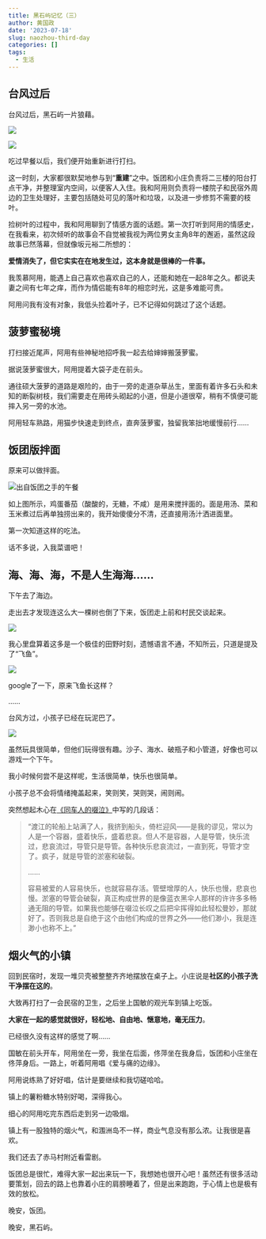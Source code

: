 ```yaml
---
title: 黑石屿记忆（三）
author: 黄国政
date: '2023-07-18'
slug: naozhou-third-day
categories: []
tags:
  - 生活
---
```


<!--more-->

## 台风过后

台风过后，黑石屿一片狼藉。

![](https://cdn.jsdelivr.net/gh/residualsun1/blog-static/images/2023/07/07-18-after-typhoon3.jpg)

![](https://cdn.jsdelivr.net/gh/residualsun1/blog-static/images/2023/07/07-18-after-typhoon1.jpg)

吃过早餐以后，我们便开始重新进行打扫。

这一时刻，大家都很默契地参与到“**重建**”之中。饭团和小庄负责将二三楼的阳台打点干净，并整理室内空间，以便客人入住。我和阿用则负责将一楼院子和民宿外周边的卫生处理好，主要包括随处可见的落叶和垃圾，以及进一步修剪不需要的枝叶。

捡树叶的过程中，我和阿用聊到了情感方面的话题。第一次打听到阿用的情感史，在我看来，初次倾听的故事会不自觉被我视为两位男女主角8年的邂逅，虽然这段故事已然落幕，但就像坂元裕二所想的：

**爱情消失了，但它实实在在地发生过，这本身就是很棒的一件事。**

我羡慕阿用，能遇上自己喜欢也喜欢自己的人，还能和她在一起8年之久。都说夫妻之间有七年之痒，而作为情侣能有8年的相恋时光，这是多难能可贵。

阿用问我有没有对象，我低头捡着叶子，已不记得如何跳过了这个话题。

## 菠萝蜜秘境

打扫接近尾声，阿用有些神秘地招呼我一起去给婶婶搬菠萝蜜。

据说菠萝蜜很大，阿用提着大袋子走在前头。

通往硕大菠萝的道路是艰险的，由于一旁的走道杂草丛生，里面有着许多石头和未知的断裂树枝，我们需要走在用砖头砌起的小道，但是小道很窄，稍有不慎便可能摔入另一旁的水池。

阿用轻车熟路，用猫步快速走到终点，直奔菠萝蜜，独留我笨拙地缓慢前行……

## 饭团版拌面

原来可以做拌面。

![出自饭团之手的午餐](https://cdn.jsdelivr.net/gh/residualsun1/blog-static/images/2023/07/07-18-lunch.jpg)

如上图所示，鸡蛋番茄（酸酸的，无糖，不咸）是用来搅拌面的。面是用汤、菜和玉米煮过后再单独捞出来的，我开始傻傻分不清，还直接用汤汁洒进面里。

第一次知道这样的吃法。

话不多说，入我菜谱吧！

## 海、海、海，不是人生海海……
 
下午去了海边。

走出去才发现连这么大一棵树也倒了下来，饭团走上前和村民交谈起来。

![](https://cdn.jsdelivr.net/gh/residualsun1/blog-static/images/2023/07/07-18-talk-with-villager.jpg)

我心里盘算着这多是一个极佳的田野时刻，遗憾语言不通，不知所云，只道是提及了“飞鱼”。

![](https://cdn.jsdelivr.net/gh/residualsun1/blog-static/images/2023/07/07-18-feiyu.png)

google了一下，原来飞鱼长这样？

……

台风方过，小孩子已经在玩泥巴了。

![](https://cdn.jsdelivr.net/gh/residualsun1/blog-static/images/2023/07/07-18-wan-ni-ba.jpg)

虽然玩具很简单，但他们玩得很有趣。沙子、海水、破瓶子和小管道，好像也可以游戏一个下午。

我小时候何尝不是这样呢，生活很简单，快乐也很简单。

小孩子总不会将情绪掩盖起来，笑则笑，哭则哭，闹则闹。

突然想起木心在[《同车人的啜泣》](http://www.xinhuanet.com/politics/2017-01/10/c_129439293.htm)中写的几段话：

> “渡江的轮船上站满了人，我挤到船头，倚栏迎风——是我的谬见，常以为人是一个容器，盛着快乐，盛着悲哀。但人不是容器，人是导管，快乐流过，悲哀流过，导管只是导管。各种快乐悲哀流过，一直到死，导管才空了。疯子，就是导管的淤塞和破裂。
>
> ……
>
> 容易被爱的人容易快乐，也就容易存活。管壁增厚的人，快乐也慢，悲哀也慢。淤塞的导管会破裂，真正构成世界的是像蓝衣黑伞人那样的许许多多畅通无阻的导管。如果我也能够在啜泣长叹之后把伞挥得如此轻松曼妙，那就好了。否则我总是自绝于这个由他们构成的世界之外——他们渺小，我是连渺小也称不上。”

## 烟火气的小镇

回到民宿时，发现一堆贝壳被整整齐齐地摆放在桌子上。小庄说是**社区的小孩子洗干净摆在这的**。

大致再打扫了一会民宿的卫生，之后坐上国敏的观光车到镇上吃饭。

**大家在一起的感觉就很好，轻松地、自由地、惬意地，毫无压力**。

已经很久没有这样的感觉了啊……

国敏在前头开车，阿用坐在一旁，我坐在后面，佟萍坐在我身后，饭团和小庄坐在佟萍身后。一路上，听着阿用唱《爱与痛的边缘》。

阿用说练熟了好好唱，估计是要继续和我切磋哈哈。

镇上的薯粉糖水特别好喝，深得我心。

细心的阿用吃完东西后走到另一边吸烟。

镇上有一股独特的烟火气，和涠洲岛不一样，商业气息没有那么浓。让我很是喜欢。

我们还去了赤马村附近看雷剧。

饭团总是很忙，难得大家一起出来玩一下，我想她也很开心吧！虽然还有很多活动要策划，回去的路上也靠着小庄的肩膀睡着了，但是出来跑跑，于心情上也是极有效的放松。

晚安，饭团。

晚安，黑石屿。